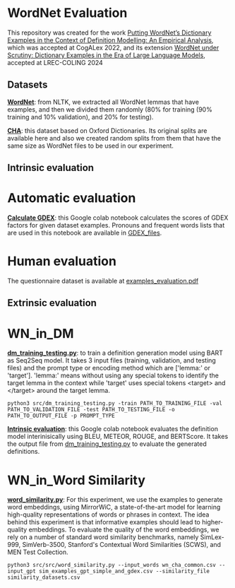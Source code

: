 # WordNet Evaluation
This repository was created for the work [Putting WordNet’s Dictionary Examples in the Context of Definition Modelling: An Empirical Analysis](https://aclanthology.org/2022.cogalex-1.6/), which was accepted at CogALex 2022, and its extension  [WordNet under Scrutiny: Dictionary Examples in the Era of Large Language Models](https://aclanthology.org/2024.lrec-main.1538/), accepted at LREC-COLING 2024 </br>

## Datasets

[**WordNet**](datasets/WordNet): from NLTK, we extracted all WordNet lemmas that have examples, and then we divided them randomly (80% for training (90% training and 10% validation), and 20% for testing). </br>

[**CHA**](datasets/CHA): this dataset based on Oxford Dictionaries. Its original splits are available here and also we created random splits from them that have the same size as WordNet files to be used in our experiment.</br>

## Intrinsic evaluation

# Automatic evaluation
[**Calculate GDEX**](https://colab.research.google.com/drive/1qK8wriSzi6gGxjwYa3tHjpXJhsES9QIE?usp=sharing): this Google colab notebook calculates the scores of GDEX factors for given dataset examples. Pronouns and frequent words lists that are used in this notebook are available in [GDEX_files](datasets/GDEX_files).

# Human evaluation 
The questionnaire dataset is available at [examples_evaluation.pdf]()


## Extrinsic evaluation

# WN_in_DM
[**dm_training_testing.py**](src/dm_training_testing.py): to train a definition generation model using BART as Seq2Seq model. It takes 3 input files (training, validation, and testing files) and the prompt type or encoding method which are ['lemma:' or 'target']. 'lemma:' means without using any special tokens to identify the target lemma in the context while 'target' uses special tokens \<target> and \</target> around the target lemma. 

```
python3 src/dm_training_testing.py -train PATH_TO_TRAINING_FILE -val PATH_TO_VALIDATION_FILE -test PATH_TO_TESTING_FILE -o PATH_TO_OUTPUT_FILE -p PROMPT_TYPE
```

[**Intrinsic evaluation**](https://colab.research.google.com/drive/18kXRLXlEm-2uku5Imw0jzttqw5O2n7c6?usp=sharing): this Google colab notebook evaluates the definition model interinisically using BLEU, METEOR, ROUGE, and BERTScore. It takes the output file from [dm_training_testing.py](src/dm_training_testing.py) to evaluate the generated definitions.</br>

# WN_in_Word Similarity
[**word_similarity.py**](src/word_similarity.py): For this experiment, we use the examples to generate word embeddings, using MirrorWiC, a state-of-the-art model for learning high-quality representations of words or phrases in context. The idea behind this experiment is that informative examples should lead to higher-quality embeddings. To evaluate the quality of the word embeddings, we rely on a number of standard word similarity benchmarks, namely SimLex-999, SimVerb-3500, Stanford's Contextual Word Similarities (SCWS), and MEN Test Collection.


```
python3 src/src/word_similarity.py --input_words wn_cha_common.csv --input_gpt sim_examples_gpt_simple_and_gdex.csv --similarity_file similarity_datasets.csv
```





